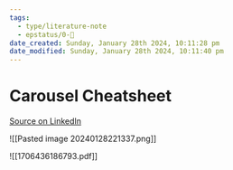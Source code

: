 ```yaml
---
tags:
  - type/literature-note
  - epstatus/0-🌰
date_created: Sunday, January 28th 2024, 10:11:28 pm
date_modified: Sunday, January 28th 2024, 10:11:40 pm
---
```

# Carousel Cheatsheet
[Source on LinkedIn](https://www.linkedin.com/posts/social-runway_how-to-create-carousels-that-perform-like-ugcPost-7157312279925944320-Updb?utm_source=share&utm_medium=member_desktop)

![[Pasted image 20240128221337.png]]

![[1706436186793.pdf]]